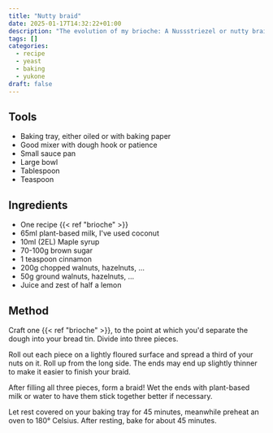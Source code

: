 ```yaml
---
title: "Nutty braid"
date: 2025-01-17T14:32:22+01:00
description: "The evolution of my brioche: A Nussstriezel or nutty braid!"
tags: []
categories:
  - recipe
  - yeast
  - baking
  - yukone
draft: false
---
```


## Tools

- Baking tray, either oiled or with baking paper
- Good mixer with dough hook or patience
- Small sauce pan
- Large bowl
- Tablespoon
- Teaspoon

## Ingredients

- One recipe {{< ref "brioche" >}}
- 65ml plant-based milk, I've used coconut
- 10ml (2EL) Maple syrup
- 70-100g brown sugar
- 1 teaspoon cinnamon
- 200g chopped walnuts, hazelnuts, ...
- 50g ground walnuts, hazelnuts, ...
- Juice and zest of half a lemon

## Method

Craft one {{< ref "brioche" >}}, to the point at which you'd separate the dough into your bread tin. Divide into three pieces.

Roll out each piece on a lightly floured surface and spread a third of your nuts on it. Roll up from the long side. The ends may end up
slightly thinner to make it easier to finish your braid.

After filling all three pieces, form a braid! Wet the ends with plant-based milk or water to have them stick together better if necessary.

Let rest covered on your baking tray for 45 minutes, meanwhile preheat an oven to 180° Celsius. After resting, bake for about 45 minutes.